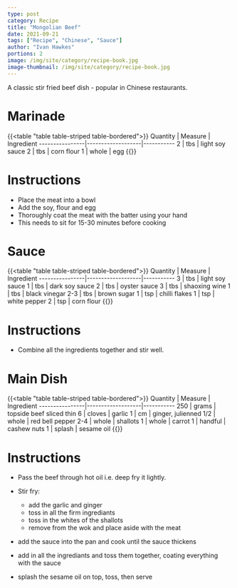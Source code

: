 ```yaml
---
type: post
category: Recipe
title: "Mongolian Beef"
date: 2021-09-21
tags: ["Recipe", "Chinese", "Sauce"]
author: "Ivan Hawkes"
portions: 2
image: /img/site/category/recipe-book.jpg
image-thumbnail: /img/site/category/recipe-book.jpg
---
```


A classic stir fried beef dish - popular in Chinese restaurants.
<!--more-->

# Marinade

{{<table "table table-striped table-bordered">}}
Quantity		| Measure 			| Ingredient
----------------|-------------------|-----------
2				| tbs				| light soy sauce
2				| tbs 				| corn flour
1				| whole				| egg
{{</table>}}

# Instructions

* Place the meat into a bowl
* Add the soy, flour and egg
* Thoroughly coat the meat with the batter using your hand
* This needs to sit for 15-30 minutes before cooking

# Sauce

{{<table "table table-striped table-bordered">}}
Quantity		| Measure 			| Ingredient
----------------|-------------------|-----------
3				| tbs				| light soy sauce
1				| tbs				| dark soy sauce
2				| tbs				| oyster sauce
3				| tbs				| shaoxing wine
1				| tbs   			| black vinegar
2-3				| tbs				| brown sugar
1				| tsp   			| chilli flakes
1				| tsp   			| white pepper
2				| tsp 				| corn flour
{{</table>}}

# Instructions

* Combine all the ingredients together and stir well.

# Main Dish

{{<table "table table-striped table-bordered">}}
Quantity		| Measure 			| Ingredient
----------------|-------------------|-----------
250				| grams				| topside beef sliced thin
6				| cloves			| garlic
1				| cm      			| ginger, julienned
1/2				| whole 			| red bell pepper
2-4				| whole		    	| shallots
1				| whole		    	| carrot
1				| handful			| cashew nuts
1				| splash			| sesame oil
{{</table>}}

# Instructions

* Pass the beef through hot oil i.e. deep fry it lightly.

* Stir fry:
    * add the garlic and ginger
    * toss in all the firm ingrediants
    * toss in the whites of the shallots
    * remove from the wok and place aside with the meat
* add the sauce into the pan and cook until the sauce thickens
* add in all the ingrediants and toss them together, coating everything with the sauce
* splash the sesame oil on top, toss, then serve
